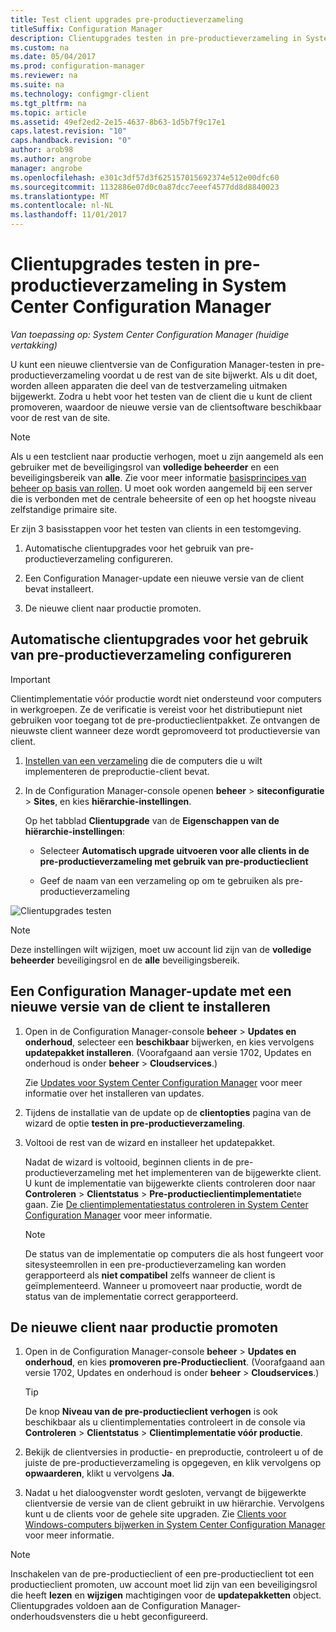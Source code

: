 ```yaml
---
title: Test client upgrades pre-productieverzameling
titleSuffix: Configuration Manager
description: Clientupgrades testen in pre-productieverzameling in System Center Configuration Manager.
ms.custom: na
ms.date: 05/04/2017
ms.prod: configuration-manager
ms.reviewer: na
ms.suite: na
ms.technology: configmgr-client
ms.tgt_pltfrm: na
ms.topic: article
ms.assetid: 49ef2ed2-2e15-4637-8b63-1d5b7f9c17e1
caps.latest.revision: "10"
caps.handback.revision: "0"
author: arob98
ms.author: angrobe
manager: angrobe
ms.openlocfilehash: e301c3df57d3f625157015692374e512e00dfc60
ms.sourcegitcommit: 1132886e07d0c0a87dcc7eeef4577dd8d8840023
ms.translationtype: MT
ms.contentlocale: nl-NL
ms.lasthandoff: 11/01/2017
---
```

# <a name="how-to-test-client-upgrades-in-a-pre-production-collection-in-system-center-configuration-manager"></a>Clientupgrades testen in pre-productieverzameling in System Center Configuration Manager

*Van toepassing op: System Center Configuration Manager (huidige vertakking)*

U kunt een nieuwe clientversie van de Configuration Manager-testen in pre-productieverzameling voordat u de rest van de site bijwerkt.  Als u dit doet, worden alleen apparaten die deel van de testverzameling uitmaken bijgewerkt. Zodra u hebt voor het testen van de client die u kunt de client promoveren, waardoor de nieuwe versie van de clientsoftware beschikbaar voor de rest van de site.

> [!NOTE]
> Als u een testclient naar productie verhogen, moet u zijn aangemeld als een gebruiker met de beveiligingsrol van **volledige beheerder** en een beveiligingsbereik van **alle**. Zie voor meer informatie [basisprincipes van beheer op basis van rollen](/sccm/core/understand/fundamentals-of-role-based-administration). U moet ook worden aangemeld bij een server die is verbonden met de centrale beheersite of een op het hoogste niveau zelfstandige primaire site.

 Er zijn 3 basisstappen voor het testen van clients in een testomgeving.  

1.  Automatische clientupgrades voor het gebruik van pre-productieverzameling configureren.  

2.  Een Configuration Manager-update een nieuwe versie van de client bevat installeert.  

3.  De nieuwe client naar productie promoten.  

##  <a name="to-configure-automatic-client-upgrades-to-use-a-pre-production-collection"></a>Automatische clientupgrades voor het gebruik van pre-productieverzameling configureren  
> [!IMPORTANT]
> Clientimplementatie vóór productie wordt niet ondersteund voor computers in werkgroepen. Ze de verificatie is vereist voor het distributiepunt niet gebruiken voor toegang tot de pre-productieclientpakket.  Ze ontvangen de nieuwste client wanneer deze wordt gepromoveerd tot productieversie van client.

1. [Instellen van een verzameling](..\collections\create-collections.md) die de computers die u wilt implementeren de preproductie-client bevat.   

1.  In de Configuration Manager-console openen **beheer** > **siteconfiguratie** > **Sites**, en kies **hiërarchie-instellingen**.  

     Op het tabblad **Clientupgrade** van de **Eigenschappen van de hiërarchie-instellingen**:  

    -   Selecteer **Automatisch upgrade uitvoeren voor alle clients in de pre-productieverzameling met gebruik van pre-productieclient**  

    -   Geef de naam van een verzameling op om te gebruiken als pre-productieverzameling  

![Clientupgrades testen](media/test-client-upgrades.png)

>[!NOTE]
>Deze instellingen wilt wijzigen, moet uw account lid zijn van de **volledige beheerder** beveiligingsrol en de **alle** beveiligingsbereik.


##  <a name="to-install-a-configuration-manager-update-that-includes-a-new-version-of-the-client"></a>Een Configuration Manager-update met een nieuwe versie van de client te installeren  

1.  Open in de Configuration Manager-console **beheer** > **Updates en onderhoud**, selecteer een **beschikbaar** bijwerken, en kies vervolgens **updatepakket installeren**. (Voorafgaand aan versie 1702, Updates en onderhoud is onder **beheer** > **Cloudservices**.)

     Zie [Updates voor System Center Configuration Manager](../../../../core/servers/manage/updates.md) voor meer informatie over het installeren van updates.  

2.  Tijdens de installatie van de update op de **clientopties** pagina van de wizard de optie **testen in pre-productieverzameling**.  

3.  Voltooi de rest van de wizard en installeer het updatepakket.  

     Nadat de wizard is voltooid, beginnen clients in de pre-productieverzameling met het implementeren van de bijgewerkte client. U kunt de implementatie van bijgewerkte clients controleren door naar **Controleren** > **Clientstatus** > **Pre-productieclientimplementatie**te gaan. Zie [De clientimplementatiestatus controleren in System Center Configuration Manager](../../../../core/clients/deploy/monitor-client-deployment-status.md) voor meer informatie.

    > [!NOTE]
    > De status van de implementatie op computers die als host fungeert voor sitesysteemrollen in een pre-productieverzameling kan worden gerapporteerd als **niet compatibel** zelfs wanneer de client is geïmplementeerd. Wanneer u promoveert naar productie, wordt de status van de implementatie correct gerapporteerd.

##  <a name="to-promote-the-new-client-to-production"></a>De nieuwe client naar productie promoten  

1.  Open in de Configuration Manager-console **beheer** > **Updates en onderhoud**, en kies **promoveren pre-Productieclient**. (Voorafgaand aan versie 1702, Updates en onderhoud is onder **beheer** > **Cloudservices**.)

    > [!TIP]
    > De knop **Niveau van de pre-productieclient verhogen** is ook beschikbaar als u clientimplementaties controleert in de console via **Controleren** > **Clientstatus** > **Clientimplementatie vóór productie**.

2.  Bekijk de clientversies in productie- en preproductie, controleert u of de juiste de pre-productieverzameling is opgegeven, en klik vervolgens op **opwaarderen**, klikt u vervolgens **Ja**.  

3.  Nadat u het dialoogvenster wordt gesloten, vervangt de bijgewerkte clientversie de versie van de client gebruikt in uw hiërarchie. Vervolgens kunt u de clients voor de gehele site upgraden. Zie [Clients voor Windows-computers bijwerken in System Center Configuration Manager](../../../../core/clients/manage/upgrade/upgrade-clients-for-windows-computers.md) voor meer informatie.  

>[!NOTE]
>Inschakelen van de pre-productieclient of een pre-productieclient tot een productieclient promoten, uw account moet lid zijn van een beveiligingsrol die heeft **lezen** en **wijzigen** machtigingen voor de **updatepakketten** object.
>Clientupgrades voldoen aan de Configuration Manager-onderhoudsvensters die u hebt geconfigureerd.
